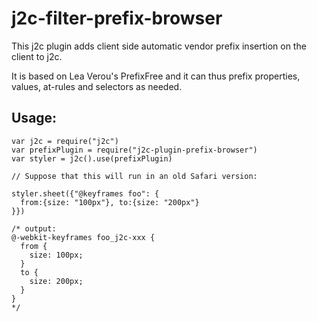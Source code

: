 # j2c-filter-prefix-browser

This j2c plugin adds client side automatic vendor prefix insertion on the client to j2c.

It is based on Lea Verou's PrefixFree and it can thus prefix properties, values, at-rules and selectors as needed.

## Usage:

```JS
var j2c = require("j2c")
var prefixPlugin = require("j2c-plugin-prefix-browser")
var styler = j2c().use(prefixPlugin)

// Suppose that this will run in an old Safari version:

styler.sheet({"@keyframes foo": {
  from:{size: "100px"}, to:{size: "200px"}
}})

/* output:
@-webkit-keyframes foo_j2c-xxx {
  from {
    size: 100px;
  }
  to {
    size: 200px;
  }
} 
*/
```